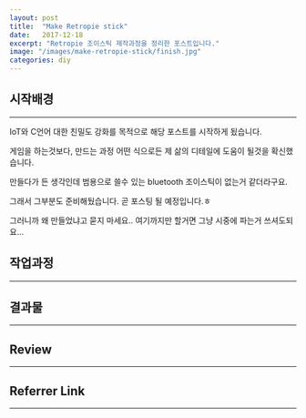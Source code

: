 ```yaml
---
layout: post
title:  "Make Retropie stick"
date:   2017-12-18
excerpt: "Retropie 조이스틱 제작과정을 정리한 포스트입니다."
image: "/images/make-retropie-stick/finish.jpg"
categories: diy
---
```


## 시작배경
----
IoT와 C언어 대한 친밀도 강화를 목적으로 해당 포스트를 시작하게 됬습니다.

게임을 하는것보다, 만드는 과정 어떤 식으로든 제 삶의 디테일에 도움이 될것을 확신했습니다.

만들다가 든 생각인데 범용으로 쓸수 있는  bluetooth 조이스틱이 없는거 같더라구요.

그래서 그부분도 준비해뒀습니다.  곧 포스팅 될 예정입니다.ㅎ

그러니까 왜 만들었냐고 묻지 마세요.. 여기까지만 할거면 그냥 시중에 파는거 쓰셔도되요...

## 작업과정
----

## 결과물
----

## Review
----

## Referrer Link
----
